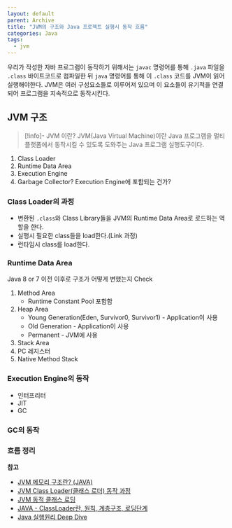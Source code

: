 ```yaml
---
layout: default
parent: Archive
title: "JVM의 구조와 Java 프로젝트 실행시 동작 흐름"
categories: Java
tags:
  - jvm
---  
```



우리가 작성한 자바 프로그램이 동작하기 위해서는 `javac` 명령어를 통해 `.java` 파일을 `.class` 바이트코드로 컴파일한 뒤 `java` 명령어를 통해 이 `.class` 코드를 JVM이 읽어 실행해야한다. JVM은 여러 구성요소들로 이루어져 있으며 이 요소들이 유기적을 연결되어 프로그램을 지속적으로 동작시킨다.

## JVM 구조

> [!info]- JVM 이란?
> JVM(Java Virtual Machine)이란 Java 프로그램을 멀티플랫폼에서 동작시킬 수 있도록 도와주는 Java 프로그램 실행도구이다.

1. Class Loader
2. Runtime Data Area
3. Execution Engine
4. Garbage Collector?  Execution Engine에 포함되는 건가?


### Class Loader의 과정
- 변환된  `.class`와 Class Library들을 JVM의 Runtime Data Area로 로드하는 역할을 한다.
- 실행시 필요한 class들을 load한다.(Link 과정)
- 런타임시 class를 load한다.


### Runtime Data Area
Java 8 or 7 이전 이후로 구조가 어떻게 변했는지 Check
1. Method Area
	- Runtime Constant Pool 포함함
2. Heap Area
	- Young Generation(Eden, Survivor0, Survivor1) - Application이 사용
	- Old Generation - Application이 사용
	- Permanent - JVM에 사용
1. Stack Area
2. PC 레지스터
3. Native Method Stack


### Execution Engine의 동작
- 인터프리터
- JIT
- GC


### GC의 동작




### 흐름 정리




**참고**
- [JVM 메모리 구조란? (JAVA)](https://steady-coding.tistory.com/305)
- [JVM Class Loader(클래스 로더) 동작 과정](https://inkyu-yoon.github.io/docs/Language/Java/ClassLoader)
- [JVM 동적 클래스 로딩](https://sujl95.tistory.com/74)
- [JAVA - ClassLoader란, 원칙, 계층구조, 로딩단계](https://kkang-joo.tistory.com/10)
- [Java 실행원리 Deep Dive](https://code-run.tistory.com/61)